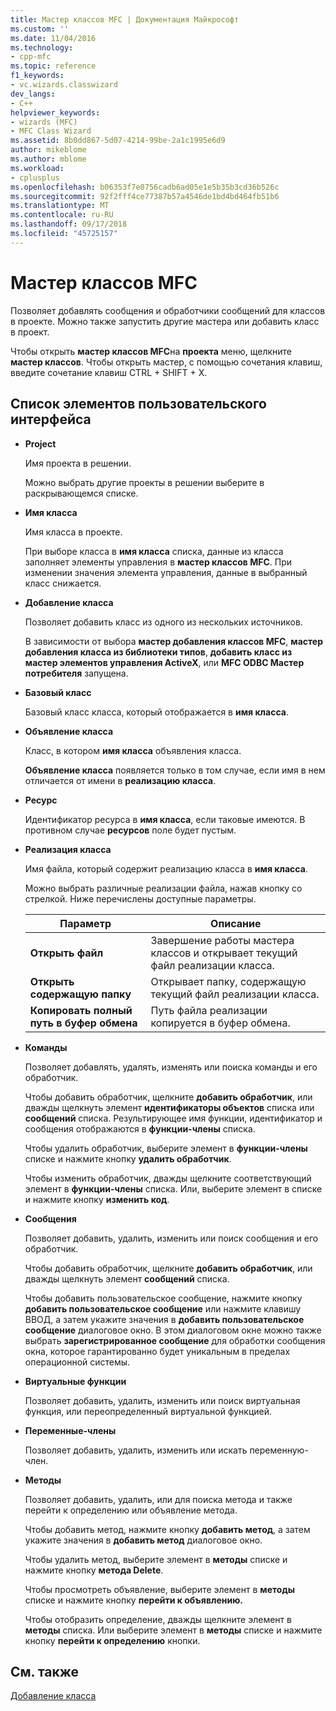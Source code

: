 ```yaml
---
title: Мастер классов MFC | Документация Майкрософт
ms.custom: ''
ms.date: 11/04/2016
ms.technology:
- cpp-mfc
ms.topic: reference
f1_keywords:
- vc.wizards.classwizard
dev_langs:
- C++
helpviewer_keywords:
- wizards (MFC)
- MFC Class Wizard
ms.assetid: 8b0dd867-5d07-4214-99be-2a1c1995e6d9
author: mikeblome
ms.author: mblome
ms.workload:
- cplusplus
ms.openlocfilehash: b06353f7e0756cadb6ad05e1e5b35b3cd36b526c
ms.sourcegitcommit: 92f2fff4ce77387b57a4546de1bd4bd464fb51b6
ms.translationtype: MT
ms.contentlocale: ru-RU
ms.lasthandoff: 09/17/2018
ms.locfileid: "45725157"
---
```

# <a name="mfc-class-wizard"></a>Мастер классов MFC
Позволяет добавлять сообщения и обработчики сообщений для классов в проекте. Можно также запустить другие мастера или добавить класс в проект.  
  
 Чтобы открыть **мастер классов MFC**на **проекта** меню, щелкните **мастер классов**. Чтобы открыть мастер, с помощью сочетания клавиш, введите сочетание клавиш CTRL + SHIFT + X.  
  
## <a name="uielement-list"></a>Список элементов пользовательского интерфейса

- **Project**

   Имя проекта в решении.  
  
   Можно выбрать другие проекты в решении выберите в раскрывающемся списке.  
  
- **Имя класса**

   Имя класса в проекте.  
  
   При выборе класса в **имя класса** списка, данные из класса заполняет элементы управления в **мастер классов MFC**. При изменении значения элемента управления, данные в выбранный класс снижается.  
  
- **Добавление класса**

   Позволяет добавить класс из одного из нескольких источников.  
  
   В зависимости от выбора **мастер добавления классов MFC**, **мастер добавления класса из библиотеки типов**, **добавить класс из мастер элементов управления ActiveX**, или **MFC ODBC Мастер потребителя** запущена.  
  
- **Базовый класс**

   Базовый класс класса, который отображается в **имя класса**.  
  
- **Объявление класса**

   Класс, в котором **имя класса** объявления класса.  
  
   **Объявление класса** появляется только в том случае, если имя в нем отличается от имени в **реализацию класса**.  
  
- **Ресурс**

   Идентификатор ресурса в **имя класса**, если таковые имеются. В противном случае **ресурсов** поле будет пустым.  
  
- **Реализация класса**

   Имя файла, который содержит реализацию класса в **имя класса**.  
  
   Можно выбрать различные реализации файла, нажав кнопку со стрелкой. Ниже перечислены доступные параметры.  
  
   |Параметр|Описание|  
   |------------|-----------------|  
   |**Открыть файл**|Завершение работы мастера классов и открывает текущий файл реализации класса.|  
   |**Открыть содержащую папку**|Открывает папку, содержащую текущий файл реализации класса.|  
   |**Копировать полный путь в буфер обмена**|Путь файла реализации копируется в буфер обмена.|  
  
- **Команды**

   Позволяет добавлять, удалять, изменять или поиска команды и его обработчик.  
  
   Чтобы добавить обработчик, щелкните **добавить обработчик**, или дважды щелкнуть элемент **идентификаторы объектов** списка или **сообщений** списка. Результирующее имя функции, идентификатор и сообщения отображаются в **функции-члены** списка.  
  
   Чтобы удалить обработчик, выберите элемент в **функции-члены** списке и нажмите кнопку **удалить обработчик**.  
  
   Чтобы изменить обработчик, дважды щелкните соответствующий элемент в **функции-члены** списка. Или, выберите элемент в списке и нажмите кнопку **изменить код**.  
  
- **Сообщения**

   Позволяет добавить, удалить, изменить или поиск сообщения и его обработчик.  
  
   Чтобы добавить обработчик, щелкните **добавить обработчик**, или дважды щелкнуть элемент **сообщений** списка.  
  
   Чтобы добавить пользовательское сообщение, нажмите кнопку **добавить пользовательское сообщение** или нажмите клавишу ВВОД, а затем укажите значения в **добавить пользовательское сообщение** диалоговое окно. В этом диалоговом окне можно также выбрать **зарегистрированное сообщение** для обработки сообщения окна, которое гарантированно будет уникальным в пределах операционной системы.  
  
- **Виртуальные функции**

   Позволяет добавить, удалить, изменить или поиск виртуальная функция, или переопределенный виртуальной функцией.  
  
- **Переменные-члены**

   Позволяет добавить, удалить, изменить или искать переменную-член.  
  
- **Методы**

   Позволяет добавить, удалить, или для поиска метода и также перейти к определению или объявление метода.  
  
   Чтобы добавить метод, нажмите кнопку **добавить метод**, а затем укажите значения в **добавить метод** диалоговое окно.  
  
   Чтобы удалить метод, выберите элемент в **методы** списке и нажмите кнопку **метода Delete**.  
  
   Чтобы просмотреть объявление, выберите элемент в **методы** списке и нажмите кнопку **перейти к объявлению.**  
  
   Чтобы отобразить определение, дважды щелкните элемент в **методы** списка. Или выберите элемент в **методы** списке и нажмите кнопку **перейти к определению** кнопки.  
  
## <a name="see-also"></a>См. также  
 [Добавление класса](../../ide/adding-a-class-visual-cpp.md)
